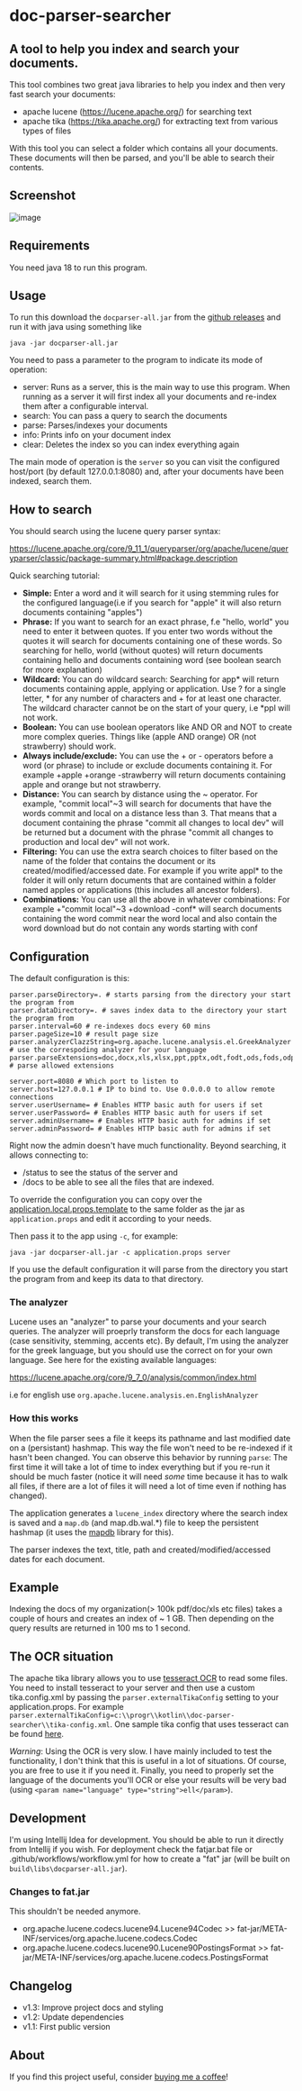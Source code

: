# doc-parser-searcher

## A tool to help you index and search your documents.

This tool combines two great java libraries to help you index and then very fast search your documents:

* apache lucene (https://lucene.apache.org/) for searching text
* apache tika (https://tika.apache.org/) for extracting text from various types of files

With this tool you can select a folder which contains all your documents.
These documents will then be parsed, and you'll be able to search their contents. 

## Screenshot

![image](https://github.com/user-attachments/assets/b0572a31-d5c6-42b1-9670-4e7598988c72)

## Requirements

You need java 18 to run this program.

## Usage

To run this download the `docparser-all.jar` from the 
[github releases](https://github.com/spapas/doc-parser-searcher/releases)
and run it with java using something like 

```
java -jar docparser-all.jar 
```

You need to pass a parameter to the program to indicate its mode of operation:

* server: Runs as a server, this is the main way to use this program. When running as a server it will first index all your documents and re-index them after a configurable interval.
* search: You can pass a query to search the documents
* parse: Parses/indexes your documents
* info: Prints info on your document index
* clear: Deletes the index so you can index everything again

The main mode of operation is the `server` so you can visit the configured host/port (by default 127.0.0.1:8080) and, after your documents have been indexed, search them. 

## How to search

You should search using the lucene query parser syntax:

https://lucene.apache.org/core/9_11_1/queryparser/org/apache/lucene/queryparser/classic/package-summary.html#package.description

Quick searching tutorial:
<ul>
<li><b>Simple:</b> Enter a word and it will search for it using stemming rules for the configured language(i.e if you search for "apple" it will also return documents containing "apples")</li>
<li><b>Phrase:</b> If you want to search for an exact phrase, f.e "hello, world" you need to enter it between quotes. If you enter two words without the quotes it will search for documents containing one of these words. So searching for hello, world (without quotes) will return documents containing hello and documents containing word (see boolean search for more explanation)</li>
<li><b>Wildcard:</b> You can do wildcard search: Searching for app* will return documents containing apple, applying or application. Use ? for a single letter, * for any number of characters and + for at least one character. The wildcard character cannot be on the start of your query, i.e *ppl will not work.</li>
<li><b>Boolean:</b> You can use boolean operators like AND OR and NOT to create more complex queries. Things like (apple AND orange) OR (not strawberry) should work. </li>
<li><b>Always include/exclude:</b> You can use the + or - operators before a word (or phrase) to include or exclude documents containing it. For example +apple +orange -strawberry will return documents containing apple and orange but not strawberry.</li>
<li><b>Distance:</b> You can search by distance using the ~ operator. For example, "commit local"~3 will search for documents that have the words commit and local on a distance less than 3. That means that a document containing the phrase "commit all changes to local dev" will be returned but a document with the phrase "commit all changes to production and local dev" will not work.</li>
<li><b>Filtering:</b> You can use the extra search choices to filter based on the name of the folder that contains the document or its created/modified/accessed date. For example if you write appl* to the folder it will only return documents that are contained within a folder named apples or applications (this includes all ancestor folders).</li>
<li><b>Combinations:</b> You can use all the above in whatever combinations: For example +"commit local"~3 +download -conf* will search documents containing the word commit near the word local and also contain the word download but do not contain any words starting with conf</li>
</ul>

## Configuration

The default configuration is this:

```
parser.parseDirectory=. # starts parsing from the directory your start the program from 
parser.dataDirectory=. # saves index data to the directory your start the program from
parser.interval=60 # re-indexes docs every 60 mins
parser.pageSize=10 # result page size
parser.analyzerClazzString=org.apache.lucene.analysis.el.GreekAnalyzer # use the correspoding analyzer for your language
parser.parseExtensions=doc,docx,xls,xlsx,ppt,pptx,odt,fodt,ods,fods,odp,fodp,txt,html,md,rst,rtf,pdf # parse allowed extensions 

server.port=8080 # Which port to listen to
server.host=127.0.0.1 # IP to bind to. Use 0.0.0.0 to allow remote connections 
server.userUsername= # Enables HTTP basic auth for users if set
server.userPassword= # Enables HTTP basic auth for users if set
server.adminUsername= # Enables HTTP basic auth for admins if set
server.adminPassword= # Enables HTTP basic auth for admins if set
```

Right now the admin doesn't have much functionality. Beyond
searching, it allows connecting to:

* /status to see the status of the server and 
* /docs to be able to see all the files that are indexed. 

To override the configuration you can copy over the
[application.local.props.template](https://github.com/spapas/doc-parser-searcher/blob/master/application.local.props.template)
to the same folder as the jar as `application.props` and edit it according to your needs.

Then pass it to the app using `-c`, for example:

`java -jar docparser-all.jar -c application.props server`

If you use the default configuration it will parse from the directory
you start the program from and keep its data to that directory.

### The analyzer

Lucene uses an "analyzer" to parse your documents and your search queries. The 
analyzer will proeprly transform the docs for each language (case sensitivity,
stemming, accents etc). By default, I'm using the analyzer for the greek
language, but you should use the correct on for your own language. See 
here for the existing available languages: 

https://lucene.apache.org/core/9_7_0/analysis/common/index.html

i.e for english use  `org.apache.lucene.analysis.en.EnglishAnalyzer`

### How this works

When the file parser sees a file it keeps its pathname and last modified date on a (persistant)
hashmap. This way the file won't need to be re-indexed if it hasn't been changed. You can observe this behavior
by running `parse`: The first time it will take a lot of time to index everything but if you re-run 
it should be much faster (notice it will need *some* time because it has to walk all files, if there are
a lot of files it will need a lot of time even if nothing has changed).

The application generates a `lucene_index` directory where the search 
index is saved and a `map.db` (and map.db.wal.*) file to keep the 
persistent hashmap (it uses the [mapdb](https://mapdb.org/) library for this).

The parser indexes the text, title, path and created/modified/accessed dates
for each document.

## Example

Indexing the docs of my organization(> 100k pdf/doc/xls etc files) takes a couple of hours and creates an index of ~ 1 GB. 
Then depending on the query results are returned in 100 ms to 1 second.  

## The OCR situation

The apache tika library allows you to use [tesseract OCR](https://github.com/tesseract-ocr/tesseract)
to read some files. You need to install tesseract to your server and then use a 
custom tika.config.xml by passing the `parser.externalTikaConfig` setting to 
your application.props. For example `parser.externalTikaConfig=c:\\progr\\kotlin\\doc-parser-searcher\\tika-config.xml`.
One sample tika config that uses tesseract can be found [here](https://github.com/spapas/doc-parser-searcher/blob/master/tika-config-ocr.xml).

*Warning*: Using the OCR is very slow. I have mainly included to test the functionality, I don't think that this is useful
in a lot of situations. Of course, you are free to use it if you need it. Finally, you need to properly set the language of the
documents you'll OCR or else your results will be very bad (using `<param name="language" type="string">ell</param>`).

## Development

I'm using Intellij Idea for development. You should be able to run it directly from Intellij if you wish. For deployment check the fatjar.bat file or .github/workflows/workflow.yml for how to
create a "fat" jar (will be built on `build\libs\docparser-all.jar`).

### Changes to fat.jar

This shouldn't be needed anymore.

- org.apache.lucene.codecs.lucene94.Lucene94Codec >> fat-jar/META-INF/services/org.apache.lucene.codecs.Codec
- org.apache.lucene.codecs.lucene90.Lucene90PostingsFormat >> fat-jar/META-INF/services/org.apache.lucene.codecs.PostingsFormat


## Changelog

- v1.3: Improve project docs and styling
- v1.2: Update dependencies
- v1.1: First public version
 
## About
If you find this project useful, consider
<a href="https://buymeacoffee.com/spapas">buying me a coffee</a>!
